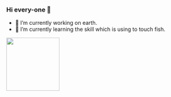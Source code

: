 

<!--
**justforstudy-A/justforstudy-A** is a ✨ _special_ ✨ repository because its `README.md` (this file) appears on your GitHub profile.

Here are some ideas to get you started:

- 🔭 I’m currently working on ...
- 🌱 I’m currently learning ...
- 👯 I’m looking to collaborate on ...
- 🤔 I’m looking for help with ...
- 💬 Ask me about ...
- 📫 How to reach me: ...
- 😄 Pronouns: ...
- ⚡ Fun fact: ...

<img style="dispaly:inline;height:120px;" src="https://github-readme-stats.vercel.app/api/top-langs/?username=justforstudy-A&hide=html&hide_title=true&hide_border=true&layout=compact&langs_count=7&exclude_repo=comp426,Redventures-Movie-Quotes&text_color=000&icon_color=fff&bg_color=0,12fa5a,4dfcff,c64dff&theme=dracula"/>

bg_color=0,ea7161,ffc14d,fffc4d,52fa5a
-->
### Hi every-one 👋
- 🔭 I’m currently working on earth.
- 🌱 I’m currently learning the skill which is using to touch fish.

<a href="#" style="display:inline">
<img height="140px" style="Float:left;dispaly:inline" src="https://github-readme-stats.vercel.app/api?username=justforstudy-A&hide_title=false&hide_border=true&show_icons=true&include_all_commits=true&count_private=true&line_height=21&text_color=000&icon_color=100&bg_color=0,12fa5a,4dfcff,c64dff&theme=synthwave"/>

</a>

